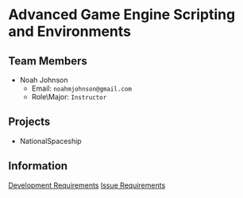 # Advanced Game Engine Scripting and Environments

## Team Members

- Noah Johnson
    - Email: `noahmjohnson@gmail.com`
    - Role\Major: `Instructor`

## Projects
- NationalSpaceship <a href="https://github.com/IAMColumbia/NationalSpaceship.git"><i class="fa fa-git-square"></i></a>

## Information
<a href="development.md" title="Development">Development Requirements</a>
<a href="issue_requirements" title="Issue Requirements">Issue Requirements</a>
